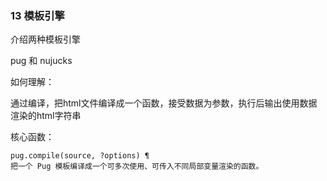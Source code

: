 ### 13 模板引擎

介绍两种模板引擎

pug 和 nujucks



如何理解：

通过编译，把html文件编译成一个函数，接受数据为参数，执行后输出使用数据渲染的html字符串



核心函数：

```
pug.compile(source, ?options) ¶
把一个 Pug 模板编译成一个可多次使用、可传入不同局部变量渲染的函数。
```

